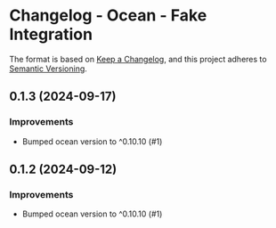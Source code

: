 # Changelog - Ocean - Fake Integration

The format is based on [Keep a Changelog](https://keepachangelog.com/en/1.0.0/),
and this project adheres to [Semantic Versioning](https://semver.org/spec/v2.0.0.html).

<!-- towncrier release notes start -->

## 0.1.3 (2024-09-17)


### Improvements

- Bumped ocean version to ^0.10.10 (#1)


## 0.1.2 (2024-09-12)


### Improvements

- Bumped ocean version to ^0.10.10 (#1)
